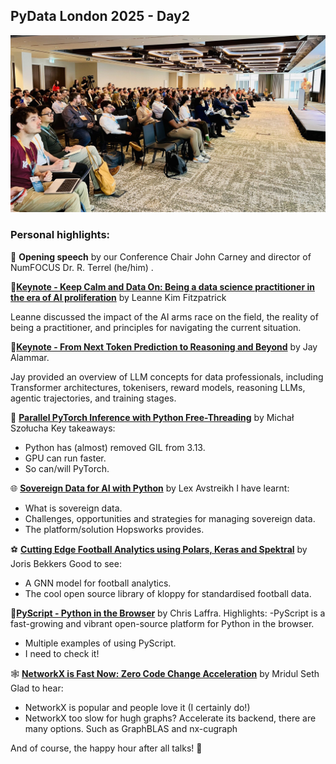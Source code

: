 ## PyData London 2025 - Day2

![PyData London 2025](/images/pydata_london_2025/pydata_day2_01.jpeg)



### Personal highlights: 

🎤 **Opening speech** by our Conference Chair John Carney and director of NumFOCUS Dr. R. Terrel (he/him) . 

📌[**Keynote - Keep Calm and Data On: Being a data science practitioner in the era of AI proliferation**](https://cfp.pydata.org/london2025/talk/ZLTHE9/) by Leanne Kim Fitzpatrick

Leanne discussed the impact of the AI arms race on the field, the reality of being a practitioner, and principles for navigating the current situation.

📌[**Keynote - From Next Token Prediction to Reasoning and Beyond**](https://cfp.pydata.org/london2025/talk/DSAQW9/) by Jay Alammar.

Jay provided an overview of LLM concepts for data professionals, including Transformer architectures, tokenisers, reward models, reasoning LLMs, agentic trajectories, and training stages.

🧵 [**Parallel PyTorch Inference with Python Free-Threading**](https://cfp.pydata.org/london2025/talk/W8VCU7/) by Michał Szołucha
Key takeaways: 
- Python has (almost) removed GIL from 3.13.
- GPU can run faster. 
- So can/will PyTorch. 

🌐 [**Sovereign Data for AI with Python**](https://cfp.pydata.org/london2025/talk/HPXBZN/) by Lex Avstreikh
I have learnt:
- What is sovereign data.
- Challenges, opportunities and strategies for managing sovereign data.
- The platform/solution Hopsworks provides. 

⚽ [**Cutting Edge Football Analytics using Polars, Keras and Spektral**](https://cfp.pydata.org/london2025/talk/RDVWPC/) by Joris Bekkers
Good to see: 
- A GNN model for football analytics. 
- The cool open source library of kloppy for standardised football data. 

🧪[**PyScript - Python in the Browser**](https://cfp.pydata.org/london2025/talk/9K8PHR/) by Chris Laffra.
Highlights: 
-PyScript is a fast-growing and vibrant open-source platform for Python in the browser.
- Multiple examples of using PyScript. 
- I need to check it! 

🕸️ [**NetworkX is Fast Now: Zero Code Change Acceleration**](https://cfp.pydata.org/london2025/talk/XTU8RH/) by Mridul Seth
Glad to hear: 
- NetworkX is popular and people love it (I certainly do!) 
- NetworkX too slow for hugh graphs? Accelerate its backend, there are many options. Such as GraphBLAS and nx-cugraph 


And of course, the happy hour after all talks! 🍻
